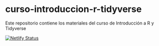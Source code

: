 # curso-introduccion-r-tidyverse
Este repositorio contiene los materiales del curso de Introducción a R y Tidyverse

[![Netlify Status](https://api.netlify.com/api/v1/badges/ed1dbfb4-4d3b-4ef2-a74b-4428fd27123a/deploy-status)](https://app.netlify.com/sites/intro-r-tidyverse/deploys)
